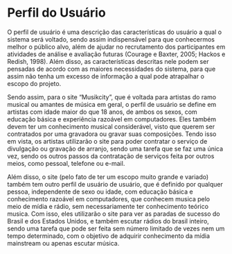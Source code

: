 # Perfil do Usuário

O perfil de usuário é uma descrição das características do usuário a qual o sistema será voltado, sendo assim indispensável para que conhecermos melhor o público alvo, além de ajudar no recrutamento dos participantes em atividades de análise e avaliação futuras (Courage e Baxter, 2005; Hackos e Redish, 1998). Além disso, as características descritas nele podem ser pensadas de acordo com as maiores necessidades do sistema, para que assim não tenha um excesso de informação a qual pode atrapalhar o escopo do projeto.

Sendo assim, para o site “Musikcity”, que é voltada para artistas do ramo musical ou
amantes de música em geral, o perfil de usuário se define em artistas com idade maior do
que 18 anos, de ambos os sexos, com educação básica e experiência razoável em
computadores. Eles também devem ter um conhecimento musical considerável, visto que
querem ser contratados por uma gravadora ou gravar suas composições. Tendo isso em
vista, os artistas utilizarão o site para poder contratar o serviço de divulgação ou gravação
de arranjo, sendo uma tarefa que se faz uma única vez, sendo os outros passos da
contratação de serviços feita por outros meios, como pessoal, telefone ou e-mail.

Além disso, o site (pelo fato de ter um escopo muito grande e variado) também tem
outro perfil de usuário de usuário, que é definido por qualquer pessoa, independente de
sexo ou idade, com educação básica e conhecimento razoável em computadores, que
conhecem musica pelo meio de mídia e rádio, sem necessariamente ter conhecimento
teórico musica. Com isso, eles utilizarão o site para ver as paradas de sucesso do Brasil e
dos Estados Unidos, e também escutar rádios do brasil inteiro, sendo uma tarefa que pode
ser feita sem número limitado de vezes nem um tempo determinado, com o objetivo de
adquirir conhecimento da mídia mainstream ou apenas escutar música.